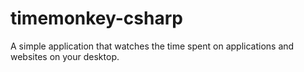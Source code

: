 # timemonkey-csharp
A simple application that watches the time spent on applications and websites on your desktop.
